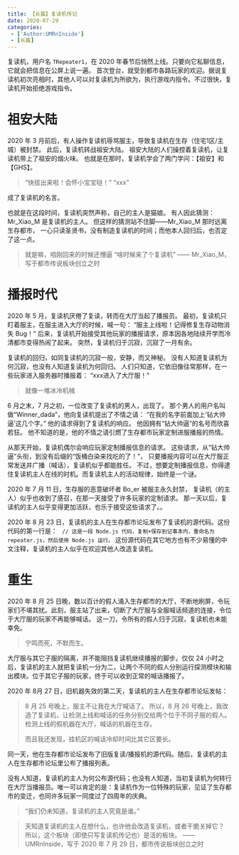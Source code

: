 ```yaml
---
title: 【长篇】复读机传记 
date: 2020-07-29
categories:
 - ['Author:UMRnInside']
 - [长篇]
---
```

复读机，用户名 `TRepeater1`，在 2020 年春节后悄然上线。只要向它私聊信息，它就会把信息在公屏上说一遍。
首次登台，就受到都市各路玩家的欢迎。据说复读机初次亮相时，其他人可以对复读机为所欲为，执行游戏内指令。不过很快，复读机开始拒绝游戏指令。

<!--more-->

# 祖安大陆
2020 年 3 月前后，有人操作复读机辱骂服主，导致复读机在生存（住宅1区/主城）被封禁。
此后，复读机转战祖安大陆。
祖安大陆的人们操控着复读机，让复读机带上了祖安的烟火味。
也就是在那时，复读机学会了两门学问：【祖安】和【GHS】。

> “快拔出来啦！会怀小宝宝哒！” “xxx”

成了复读机的名言。

也就是在这段时间，复读机突然声称，自己的主人是猫娘。
有人因此猜测：Mr_Xiao_M 是复读机的主人。
但这样的猜测站不住脚——Mr_Xiao_M 那时远离生存都市，
一心只读圣贤书，没有制造复读机的时间；而他本人回归后，也否定了这一点。


> 就是嘛，咱刚回来的时候还懵逼
> “啥时候来了个复读机”
> —— Mr_Xiao_M，写于都市传说板块创立之时

# 播报时代

2020 年 5 月，复读机厌倦了复读，转而在大厅当起了播报员。
最初，复读机只盯着服主，在服主进入大厅的时候，喊一句：
“服主上线啦！记得修复生存动物消失 Bug！”
后来，复读机开始接受其他玩家的播报请求，原本因各地陆续开学而冷清都市变得热闹了起来。
突然，复读机归于沉寂，沉寂了一月有余。

复读机的回归，如同复读机的沉寂一般，安静，而又神秘。
没有人知道复读机为何沉寂，也没有人知道复读机为何回归。
人们只知道，它依旧像往常那样，在一些玩家进入服务器时播报着：
“xxx进入了大厅服！”

> 就像一堆冰冷机械

6 月之末，7 月之初，一位改变了复读机的男人，出现了。
那个男人的用户名叫做“Winner_dada”，他向复读机提出了不情之请：
“在我的名字前面加上‘钻大帅逼’这几个字。”
他的请求得到了复读机的响应。
他因拥有“钻大帅逼”的名号而欣喜若狂。
他不知道的是，他的不情之请引燃了生存都市玩家定制进服播报的热情。

从那天开始，复读机偶尔会响应玩家定制播报信息的请求。
这些请求，从“钻大帅逼”头衔，到没有后缀的“饭桶白染来找吃的了！”，
只要播报内容可以在大厅服正常发送并广播（喊话），复读机似乎都能胜任。
不过，想要定制播报信息，你得逮住复读机主人在线的时机。而复读机主人的活动规律，始终是一个谜。


2020 年 7 月 11 日，生存服的恶意破坏者 Bo_er 被服主永久封禁，
复读机（的主人）似乎也收到了感召，在那一天接受了许多玩家的定制请求。
那一天以后，复读机的主人似乎变得更加活跃，也乐于接受这些请求了。。

2020 年 8 月 23 日，复读机的主人在生存都市论坛发布了复读机的源代码。这份代码的第一行是：
``` // 这是一段 Node.js 代码，复制+保存到记事本内，重命名为repeater.js，然后使用 Node.js 运行。```
这份源代码在其它地方也有不少易懂的中文注释，复读机的主人似乎在欢迎其他人改造复读机。

# 重生

2020 年 8 月 25 日晚，数以百计的假人涌入生存都市的大厅，不断地刷屏，令玩家们不堪其扰。此刻，服主站了出来，切断了大厅服与全服喊话频道的连接，令位于大厅服的玩家不再能够喊话。
这一刀，令所有的假人归于沉寂，复读机也未能幸免。

> 宁鸣而死，不默而生。

大厅服与其它子服的隔离，并不能阻挡复读机继续播报的脚步。仅仅 24 小时之后，复读机的主人就把复读机一分为二，让两个不同的假人分别运行探测模块和输出模块。位于其它子服的玩家，终于可以收到正常的喊话播报了。


2020 年 8月 27 日，旧机器失效的第二天，复读机的主人在生存都市论坛发帖：

> 8 月 25 号晚上，服主不让我在大厅喊话了。
> 所以，8 月 26 号晚上，我改造了复读机，让检测上线和喊话的任务分别交给两个位于不同子服的假人。
> 检测上线的假机器在大厅，喊话的机器在生存。
>
>
> 而且我还发现，挂机区的喊话冷却时间比其它区要长。

同一天，他在生存都市论坛发布了旧版复读/播报机的源代码。随后，复读机的主人在生存都市论坛里公布了播报列表。

没有人知道，复读机的主人为何公布源代码；也没有人知道，当初复读机为何转行在大厅当播报员。唯一可以肯定的是：复读机作为一位特殊的玩家，见证了生存都市的变迁，也同许多玩家一同度过了四周年的庆典。

> “我们仍未知道，复读机的主人究竟是谁。”

> 天知道复读机的主人在想什么，也许他会改造复读机，或者干脆关掉它？
> 所以，这个板块（即使只写复读机传记也）是活的板块。
> —— UMRnInside，写于 2020 年 7 月 29 日，都市传说板块创立之时
